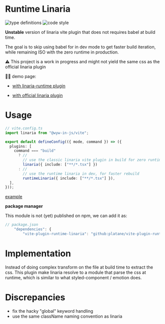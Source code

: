 # Runtime Linaria

![type definitions](https://img.shields.io/npm/types/typescript?style=flat-square)
![code style](https://img.shields.io/badge/code_style-prettier-ff69b4.svg?style=flat-square)

**Unstable** version of linaria vite plugin that does not requires babel at build time.

The goal is to skip using babel for in dev mode to get faster build iteration, while remaining ISO with the zero runtime in production.

⚠️ This project is a work in progress and might not yield the same css as the official linaria plugin

🧑‍🔬 demo page:

- [with linaria-runtime plugin](https://platane.github.io/vite-plugin-runtime-linaria/linaria-runtime/index.html)

- [with official linaria plugin](https://platane.github.io/vite-plugin-runtime-linaria/linaria/index.html)

# Usage

```ts
// vite.config.ts
import linaria from "@wyw-in-js/vite";

export default defineConfig(({ mode, command }) => ({
  plugins: [
    command === "build"
      ? //
        // use the classic linaria vite plugin in build for zero runtime build
        linaria({ include: ["**/*.tsx"] })
      : //
        // use the runtime linaria in dev, for faster rebuild
        runtimeLinaria({ include: ["**/*.tsx"] }),
  ],
}));
```

[example](demo/vite.config.ts)

**package manager**

This module is not (yet) published on npm, we can add it as:

```js
// package.json
    "dependencies": {
        "vite-plugin-runtime-linaria": "github:platane/vite-plugin-runtime-linaria"
```

# Implementation

Instead of doing complex transform on the file at build time to extract the css. This plugin make linaria resolve to a module that parse the css at runtime, which is similar to what styled-component / emotion does.

# Discrepancies

- fix the hacky "global" keyword handling
- use the same className naming convention as linaria
